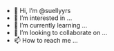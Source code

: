 - 👋 Hi, I’m @suellyyrs
- 👀 I’m interested in ...
- 🌱 I’m currently learning ...
- 💞️ I’m looking to collaborate on ...
- 📫 How to reach me ...

<!---
suellyyrs/suellyyrs is a ✨ special ✨ repository because its `README.md` (this file) appears on your GitHub profile.
You can click the Preview link to take a look at your changes.
--->

